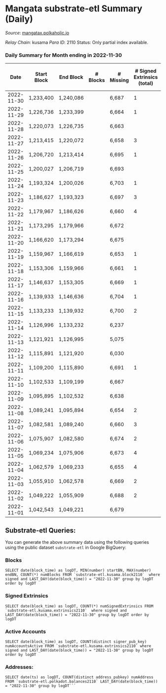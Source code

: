 # Mangata substrate-etl Summary (Daily)

_Source_: [mangatax.polkaholic.io](https://mangatax.polkaholic.io)

*Relay Chain*: kusama
*Para ID*: 2110
Status: Only partial index available.


### Daily Summary for Month ending in 2022-11-30


| Date | Start Block | End Block | # Blocks | # Missing | # Signed Extrinsics (total) | # Active Accounts | # Addresses with Balances | # Events | # Transfers | # XCM Transfers In | # XCM Transfers Out |
| ---- | ----------- | --------- | -------- | --------- | --------------------------- | ----------------- | ------------------------- | -------- | ----------- | ------------------ | ------------------- |
| 2022-11-30 | 1,233,400 | 1,240,086 |  | 6,687 | 1 |  | 1,449 | 60 |   | 5 ($88.50) |   |
| 2022-11-29 | 1,226,736 | 1,233,399 |  | 6,664 | 1 |  |  | 35 |   | 12 ($109.98) |   |
| 2022-11-28 | 1,220,073 | 1,226,735 |  | 6,663 |  |  |  | 114 |   | 7 ($185.79) |   |
| 2022-11-27 | 1,213,415 | 1,220,072 |  | 6,658 | 3 |  |  | 243 |   | 5  |   |
| 2022-11-26 | 1,206,720 | 1,213,414 |  | 6,695 | 1 |  |  | 132 |   | 3  |   |
| 2022-11-25 | 1,200,027 | 1,206,719 |  | 6,693 |  |  |  | 36 |   | 9 ($74.85) |   |
| 2022-11-24 | 1,193,324 | 1,200,026 |  | 6,703 | 1 | 1 | 1,444 | 31 |   | 5 ($177.37) | 1 ($175.44) |
| 2022-11-23 | 1,186,627 | 1,193,323 |  | 6,697 | 3 |  |  | 94 |   | 10 ($219.61) |   |
| 2022-11-22 | 1,179,967 | 1,186,626 |  | 6,660 | 4 |  |  | 72 |   | 11 ($223.14) |   |
| 2022-11-21 | 1,173,295 | 1,179,966 |  | 6,672 |  |  |  | 48 |   | 6 ($236.90) |   |
| 2022-11-20 | 1,166,620 | 1,173,294 |  | 6,675 |  |  |  | 72 |   | 5 ($81.45) |   |
| 2022-11-19 | 1,159,967 | 1,166,619 |  | 6,653 | 1 |  |  | 71 |   | 2  |   |
| 2022-11-18 | 1,153,306 | 1,159,966 |  | 6,661 | 1 |  |  | 49 |   | 1 ($14.55) |   |
| 2022-11-17 | 1,146,637 | 1,153,305 |  | 6,669 | 1 |  |  | 22 |   | 13 ($6,670.97) |   |
| 2022-11-16 | 1,139,933 | 1,146,636 |  | 6,704 | 1 |  |  | 67 |   | 8 ($151.50) |   |
| 2022-11-15 | 1,133,233 | 1,139,932 |  | 6,700 | 2 |  |  | 63 |   | 11 ($808.44) |   |
| 2022-11-14 | 1,126,996 | 1,133,232 |  | 6,237 |  |  |  | 40 |   | 8 ($294.59) |   |
| 2022-11-13 | 1,121,921 | 1,126,995 |  | 5,075 |  |  |  | 18 |   | 12 ($191.17) |   |
| 2022-11-12 | 1,115,891 | 1,121,920 |  | 6,030 |  |  |  | 22 |   | 7 ($129.19) |   |
| 2022-11-11 | 1,109,200 | 1,115,890 |  | 6,691 | 1 |  |  | 80 |   | 13 ($220.95) |   |
| 2022-11-10 | 1,102,533 | 1,109,199 |  | 6,667 |  |  |  | 78 |   | 8 ($84.46) |   |
| 2022-11-09 | 1,095,895 | 1,102,532 |  | 6,638 |  |  |  | 52 |   | 16 ($620.51) |   |
| 2022-11-08 | 1,089,241 | 1,095,894 |  | 6,654 | 2 |  |  | 70 |   | 1 ($29.31) |   |
| 2022-11-07 | 1,082,581 | 1,089,240 |  | 6,660 | 3 | 3 |  | 86 |   | 14 ($7,944.04) |   |
| 2022-11-06 | 1,075,907 | 1,082,580 |  | 6,674 | 2 |  |  | 121 |   | 12 ($1,701.24) |   |
| 2022-11-05 | 1,069,234 | 1,075,906 |  | 6,673 | 4 | 4 |  | 51 |   | 30 ($690.13) | 1 ($714.20) |
| 2022-11-04 | 1,062,579 | 1,069,233 |  | 6,655 | 4 | 4 |  | 79 |   | 12 ($266.94) | 1 ($85.78) |
| 2022-11-03 | 1,055,910 | 1,062,578 |  | 6,669 | 2 |  |  | 52 |   | 13 ($485.32) |   |
| 2022-11-02 | 1,049,222 | 1,055,909 |  | 6,688 | 2 |  |  | 82 |   | 8 ($313.38) |   |
| 2022-11-01 | 1,042,543 | 1,049,221 |  | 6,679 |  |  |  | 36 |   | 6 ($277.97) |   |

## Substrate-etl Queries:
You can generate the above summary data using the following queries using the public dataset `substrate-etl` in Google BigQuery:


### Blocks
```
SELECT date(block_time) as logDT, MIN(number) startBN, MAX(number) endBN, COUNT(*) numBlocks FROM `substrate-etl.kusama.block2110`  where signed and LAST_DAY(date(block_time)) = "2022-11-30" group by logDT order by logDT
```


### Signed Extrinsics
```
SELECT date(block_time) as logDT, COUNT(*) numSignedExtrinsics FROM `substrate-etl.kusama.extrinsics2110`  where signed and LAST_DAY(date(block_time)) = "2022-11-30" group by logDT order by logDT
```


### Active Accounts
```
SELECT date(block_time) as logDT, COUNT(distinct signer_pub_key) numAccountsActive FROM `substrate-etl.kusama.extrinsics2110` where signed and LAST_DAY(date(block_time)) = "2022-11-30" group by logDT order by logDT
```


### Addresses:
```
SELECT date(ts) as logDT, COUNT(distinct address_pubkey) numAddress FROM `substrate-etl.polkadot.balances2110` LAST_DAY(date(block_time)) = "2022-11-30" group by logDT```

